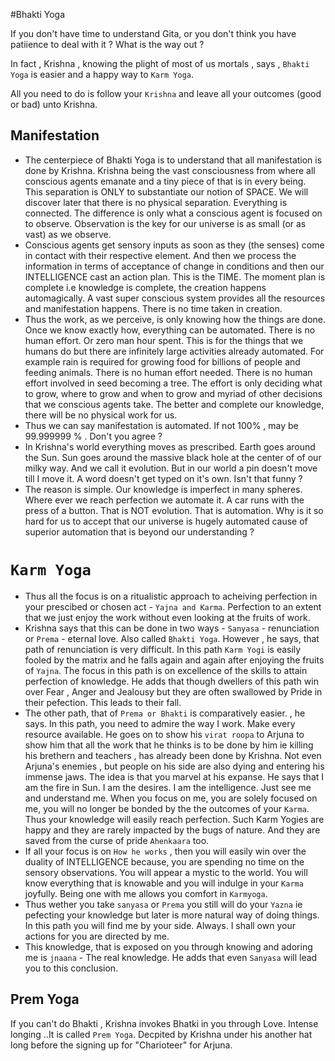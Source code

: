 #Bhakti Yoga 

If you don't have time to understand Gita, or you don't think you have patiience to deal with it ? What is the way out ? 

In fact , Krishna , knowing the plight of most of us mortals , says , `Bhakti Yoga` is easier and a happy way to `Karm Yoga`. 

All you need to do is follow your `Krishna` and leave all your outcomes (good or bad) unto Krishna. 

## Manifestation

- The centerpiece of Bhakti Yoga is to understand that all manifestation is done by Krishna. Krishna being the vast consciousness from where all conscious agents emanate and a tiny piece of that is in every being. This separation is ONLY to substantiate our notion of SPACE. We will discover later that there is no physical separation. Everything is connected. The difference is only what a conscious agent is focused on to observe. Observation is the key for our universe is as small (or as vast) as we observe.
- Conscious agents get sensory inputs as soon as they (the senses) come in contact with their respective element. And then we process the information in terms of acceptance of change in conditions and then our INTELLIGENCE cast an action plan. This is the TIME. The moment plan is complete i.e knowledge is complete, the creation happens automagically. A vast super conscious system provides all the resources and manifestation happens. There is no time taken in creation. 
- Thus the work, as we perceive, is only knowing how the things are done. Once we know exactly how, everything can be automated. There is no human effort. Or zero man hour spent. This is for the things that we humans do but there are infinitely large activities already automated. For example rain is required for growing food for billions of people and feeding animals. There is no human effort needed. There is no human effort involved in seed becoming a tree. The effort is only deciding what to grow, where to grow and when to grow and myriad of other decisions that we conscious agents take. The better and complete our knowledge, there will be no physical work for us. 
- Thus we can say manifestation is automated. If not 100% , may be 99.999999 % . Don't you agree ?
- In Krishna's world everything moves as prescribed. Earth goes around the Sun. Sun goes around the massive black hole at the center of of our milky way. And we call it evolution. But in our world a pin doesn't move till I move it. A word doesn't get typed on it's own. Isn't that funny ?
- The reason is simple. Our knowledge is imperfect in many spheres. Where ever we reach perfection we automate it. A car runs with the press of a button. That is NOT evolution. That is automation. Why is it so hard for us to accept that our universe is hugely automated cause of superior automation that is beyond our understanding ?

# `Karm Yoga`


- Thus all the focus is on a ritualistic approach to acheiving perfection in your prescibed or chosen act - `Yajna and Karma`. Perfection to an extent that we just enjoy the work without even looking at the fruits of work. 
- Krishna says that this can be done in two ways - `Sanyasa` - renunciation or `Prema` - eternal love. Also called `Bhakti Yoga`. However , he says, that path of renunciation is very difficult. In this path `Karm Yogi` is easily fooled by the matrix and he falls again and again after enjoying the fruits of `Yajna`. The focus in this path is on excellence of the skills to attain perfection of knowledge. He adds that though dwellers of this path win over Fear , Anger and Jealousy but they are often swallowed by Pride in their pefection. This leads to their fall. 
- The other path, that of `Prema or Bhakti` is comparatively easier. , he says. In this path, you need to admire the way I work. Make every resource available. He goes on to show his `virat roopa` to Arjuna to show him that all the work that he thinks is to be done by him ie killing his brethern and teachers , has already been done by Krishna. Not even Arjuna's enemies , but people on his side are also dying and entering his immense jaws. The idea is that you marvel at his expanse. He says that I am the fire in Sun. I am the desires. I am the intelligence. Just see me and understand me. When you focus on me, you are solely focused on me, you will no longer be bonded by the the outcomes of your `Karma`. Thus your knowledge will easily reach perfection. Such Karm Yogies are happy and they are rarely impacted by the bugs of nature. And they are saved from the curse of pride `Ahenkaara` too. 
- If all your focus is on `How he works` , then you will easily win over the duality of INTELLIGENCE because, you are spending no time on the sensory observations. You will appear a mystic to the world. You will know everything that is knowable and you will indulge in your `Karma` joyfully. Being one with me allows you comfort in `Karmyoga`. 
- Thus wether you take `sanyasa` or `Prema` you still will do your `Yazna` ie pefecting your knowledge but later is more natural way of doing things. In this path you will find me by your side. Always. I shall own your actions for you are directed by me. 
- This knowledge, that is exposed on you through knowing and adoring me is `jnaana`  - The real knowledge. He adds that even `Sanyasa` will lead you to this conclusion.




## Prem Yoga

If you can't do Bhakti , Krishna invokes Bhatki in you through Love. Intense longing ..It is called `Prem Yoga`. Decpited by Krishna under his another hat long before the signing up for "Charioteer" for Arjuna. 
